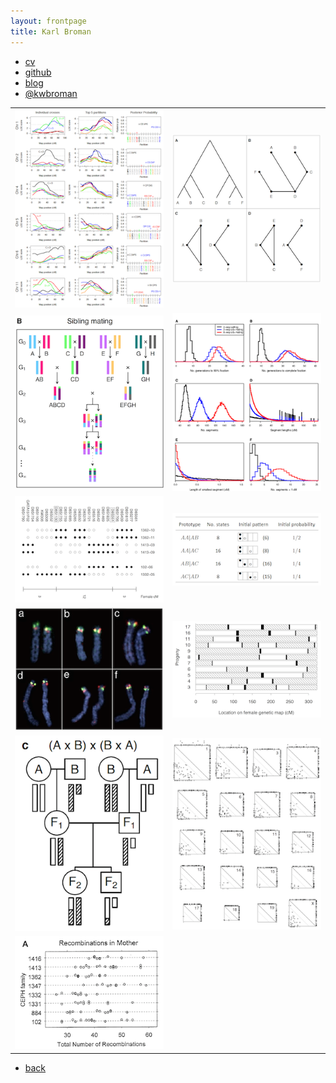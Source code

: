 ```yaml
---
layout: frontpage
title: Karl Broman
---
```


<div class="navbar">
  <div class="navbar-inner">
      <ul class="nav">
          <li><a href="{{ BASE_PATH }}/assets/broman.pdf">cv</a></li>
          <li><a href="https://github.com/kbroman">github</a></li>
          <li><a href="http://kbroman.wordpress.com">blog</a></li>
          <li><a href="https://twitter.com/kwbroman">@kwbroman</a></li>
      </ul>
  </div>
</div>

<link href="assets/themes/twitter/css/kbroman.css" rel="stylesheet" type="text/css" media="all">

<table class="wide">
<tr>
  <td class="left">
    <a href="pages/pubpics/phyloqtl_fig6.html"><img src="assets/pubpics/phyloqtl_fig6.png" alt="Broman et al. (2012) Fig 6" title="Broman et al. (2012) Fig 6"/></a>
  </td>
  <td class="right">
    <a href="pages/pubpics/phyloqtl_fig2.html"><img src="assets/pubpics/phyloqtl_fig2.png" alt="Broman et al. (2012) Fig 2" title="Broman et al. (2012) Fig 2"/></a>
  </td>
</tr>
<tr>
  <td class="left">
    <a href="pages/pubpics/rigenome_fig2.html"><img src="assets/pubpics/rigenome_fig2.png" alt="Broman (2005) Fig 2" title="Broman (2005) Fig 2"/></a>
  </td>
  <td class="right">
    <a href="pages/pubpics/rigenome_fig6.html"><img src="assets/pubpics/rigenome_fig6.png" alt="Broman (2005) Fig 6" title="Broman (2005) Fig 6"/></a>
  </td>
</tr>
<tr>
  <td class="left">
    <a href="pages/pubpics/inversion_fig1.html"><img src="assets/pubpics/inversion_fig1.png" alt="Broman et al. (2003) Fig 1" title="Broman et al. (2003) Fig 1"/></a>
  </td>
  <td class="right">
    <a href="pages/pubpics/preCCprob_tabS13.html"><img src="assets/pubpics/preCCprob_tabS13.png" alt="Broman (2012) Table S13" title="Broman (2012) Table S13"/></a>
  </td>
</tr>
<tr>
  <td class="left">
    <a href="pages/pubpics/inversion_fig2.html"><img src="assets/pubpics/inversion_fig2.png" alt="Broman et al. (2003) Fig 2" title="Broman et al. (2003) Fig 2"/></a>
  </td>
  <td class="right">
    <a href="pages/pubpics/interfer_fig1.html"><img src="assets/pubpics/interfer_fig1.png" alt="Broman and Weber (2000) Fig 1" title="Broman and Weber (2000) Fig 1"/></a>
  </td>
</tr>
<tr>
  <td class="left">
    <a href="pages/pubpics/xchr_fig2.html"><img src="assets/pubpics/xchr_fig2c.png" alt="Broman et al. (2006) Fig 2c" title="Broman et al. (2006) Fig 2c"/></a>
  </td>
  <td class="right">
    <a href="pages/pubpics/mousebc_fig3.html"><img src="assets/pubpics/mousebc_fig3.png" alt="Broman et al. (2002) Fig 3" title="Broman et al. (2002) Fig 3"/></a>
  </td>
</tr>
<tr>
  <td class="left">
    <a href="pages/pubpics/geneticmaps_fig3.html"><img src="assets/pubpics/geneticmaps_fig3a.png" alt="Broman et al. (1998) Fig 3a" title="Broman et al. (1998) Fig 3a"/></a>
  </td>
  <td class="right">
  </td>
</tr>
</table>

<div class="navbar">
  <div class="navbar-inner">
      <ul class="nav">
          <li><a href="index.html">back</a></li>
      </ul>
  </div>
</div>
